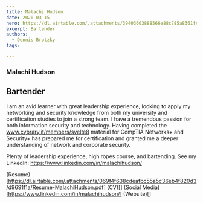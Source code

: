 ```yaml
---
title: Malachi Hudson
date: 2020-03-15
hero: https://dl.airtable.com/.attachments/39403603888566e88c785a8361fc7cb3/67f634d7/IMG_20200113_1333102.jpg
excerpt: Bartender
authors:
  - Dennis Brotzky
tags: 

---
```


### Malachi Hudson
## Bartender

I am an avid learner with great leadership experience, looking to apply my networking and security knowledge from both my university and certification studies to join a strong team. I have a tremendous passion for both information security and technology. Having completed the www.cybrary.it/members/svelte8 material for CompTIA Networks+ and Security+ has prepared me for certification and granted me a deeper understanding of network and corporate security.

Plenty of leadership experience, high ropes course, and bartending. See my LinkedIn: https://www.linkedin.com/in/malachihudson/

(Resume)[https://dl.airtable.com/.attachments/069f4f638cdeafbc55a5c36eb4f820d3/d9691f1a/Resume-MalachiHudson.pdf]
(CV)[]
(Social Media)[https://www.linkedin.com/in/malachihudson/]
(Website)[]

